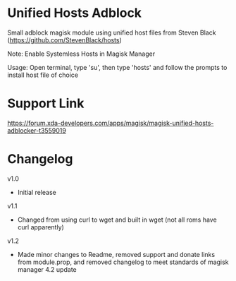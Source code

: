 # Unified Hosts Adblock
Small adblock magisk module using unified host files from Steven Black (https://github.com/StevenBlack/hosts)

Note: Enable Systemless Hosts in Magisk Manager

Usage: Open terminal, type 'su', then type 'hosts' and follow the prompts to install host file of choice

# Support Link
https://forum.xda-developers.com/apps/magisk/magisk-unified-hosts-adblocker-t3559019

# Changelog
v1.0
 - Initial release

v1.1 
 - Changed from using curl to wget and built in wget (not all roms have curl apparently)

v1.2
 - Made minor changes to Readme, removed support and donate links from module.prop, and removed changelog to meet standards of magisk manager 4.2 update
